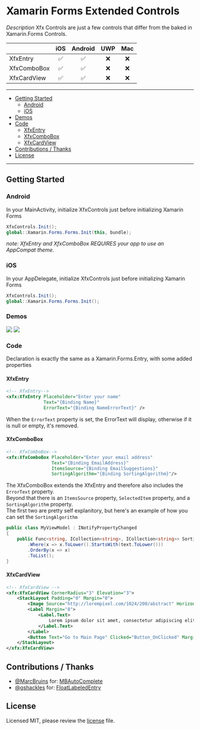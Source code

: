 # Xamarin Forms Extended Controls

*Description*
Xfx Controls are just a few controls that differ from the baked in Xamarin.Forms Controls.

|               | iOS                | Android            | UWP | Mac |
| ------------- |:------------------:|:------------------:|:---:|:---:|
| XfxEntry      | :white_check_mark: | :white_check_mark: | :x: | :x: |
| XfxComboBox   | :white_check_mark: | :white_check_mark: | :x: | :x: |
| XfxCardView   | :white_check_mark: | :white_check_mark: | :x: | :x: |

-----

 - [Getting Started](#getting-started)
     - [Android](#android)
	 - [iOS](#ios)
 - [Demos](#demos)
 - [Code](#code)
     - [XfxEntry](#xfxentry)
     - [XfxComboBox](#xfxcombobox)
     - [XfxCardView](#xfxcardview)
 - [Contributions / Thanks](#contributions--thanks)
 - [License](#license)

-----

## Getting Started

### Android

In your MainActivity, initialize XfxControls just before initializing Xamarin Forms

```csharp
XfxControls.Init();
global::Xamarin.Forms.Forms.Init(this, bundle);
```

*note: XfxEntry and XfxComboBox REQUIRES your app to use an AppCompat theme.*

### iOS

In your AppDelegate, initialize XfxControls just before initializing Xamarin Forms

```csharp
XfxControls.Init();
global::Xamarin.Forms.Forms.Init();
```

### Demos

![](https://github.com/XamFormsExtended/Xfx.Controls/raw/master/resources/xfx.controls.ios.gif)
![](https://github.com/XamFormsExtended/Xfx.Controls/raw/master/resources/xfx.controls.droid.gif)

### Code

Declaration is exactly the same as a Xamarin.Forms.Entry, with some added properties

#### XfxEntry

```xml
<!-- XfxEntry-->
<xfx:XfxEntry Placeholder="Enter your name"
              Text="{Binding Name}"
              ErrorText="{Binding NameErrorText}" />
```

When the `ErrorText` property is set, the ErrorText will display, otherwise if it is null or empty, it's removed.

#### XfxComboBox

```xml
<!-- XfxComboBox-->
<xfx:XfxComboBox Placeholder="Enter your email address"
                 Text="{Binding EmailAddress}"
                 ItemsSource="{Binding EmailSuggestions}"
                 SortingAlgorithm="{Binding SortingAlgorithm}"/>
```
The XfxComboBox extends the XfxEntry and therefore also includes the `ErrorText` property.  
Beyond that there is an `ItemsSource` property, `SelectedItem` property, and a `SortingAlgorithm` property.  
The first two are pretty self explanitory, but here's an example of how you can set the `SortingAlgorithm`

```csharp
public class MyViewModel : INotifyPropertyChanged
{
	public Func<string, ICollection<string>, ICollection<string>> SortingAlgorithm { get; } = (text, values) => values
		.Where(x => x.ToLower().StartsWith(text.ToLower()))
		.OrderBy(x => x)
		.ToList();
}
```

#### XfxCardView

```xml
<!-- XfxCardView -->
<xfx:XfxCardView CornerRadius="3" Elevation="3">
    <StackLayout Padding="0" Margin="0">
        <Image Source="http://lorempixel.com/1024/200/abstract" HorizontalOptions="Fill" Aspect="Fill" />
        <Label Margin="8">
            <Label.Text>
                Lorem ipsum dolor sit amet, consectetur adipiscing elit. Suspendisse fringilla turpis turpis, id lobortis dolor vestibulum condimentum.
            </Label.Text>
        </Label>
        <Button Text="Go to Main Page" Clicked="Button_OnClicked" Margin="8" />
    </StackLayout>
</xfx:XfxCardView>

```

## Contributions / Thanks

 - [@MarcBruins](https://github.com/MarcBruins)  for: [MBAutoComplete](https://github.com/MarcBruins/MBAutoComplete)
 - [@gshackles](https://github.com/gshackles) for: [FloatLabeledEntry](https://github.com/gshackles/FloatLabeledEntry)

## License

Licensed MIT, please review the [license](https://github.com/XamFormsExtended/Xfx.Controls/blob/master/LICENSE.md) file.
